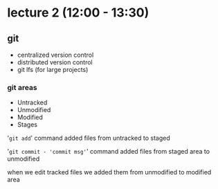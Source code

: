 # lecture 2 (12:00 - 13:30)

## git 

+ centralized version control
+ distributed version control
+ git lfs (for large projects)
  
### git areas

+ Untracked
+ Unmodified
+ Modified
+ Stages


'`git add`' command added files from untracked to staged

'`git commit - 'commit msg'`' command added files from staged area to unmodified

when we edit tracked files we added them from unmodified to modified area